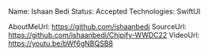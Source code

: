 Name: Ishaan Bedi
Status: Accepted
Technologies: SwiftUI

AboutMeUrl: https://github.com/ishaanbedi
SourceUrl: https://github.com/ishaanbedi/Chipify-WWDC22
VideoUrl: https://youtu.be/bWf6gNBQSB8

<!---
EXAMPLE
Name: John Appleseed
Status: Submitted <or> Winner <or> Distinguished <or> Rejected
Technologies: SwiftUI, RealityKit, CoreGraphic

AboutMeUrl: https://linkedin.com/in/johnappleseed
SourceUrl: https://github.com/johnappleseed/wwdc2025
VideoUrl: https://youtu.be/ABCDE123456
-->
